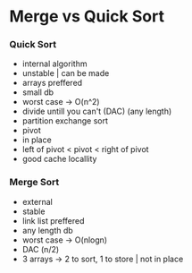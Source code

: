 # Merge vs Quick Sort

### Quick Sort 

* internal algorithm
* unstable | can be made
* arrays preffered
* small db
* worst case -> O(n^2)
* divide untill you can't (DAC) (any length)
* partition exchange sort
* pivot
* in place
* left of pivot < pivot < right of pivot
* good cache locallity

### Merge Sort
* external
* stable
* link list preffered
* any length db
* worst case -> O(nlogn)
* DAC (n/2)
* 3 arrays -> 2 to sort, 1 to store | not in place